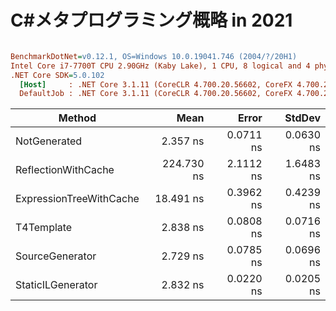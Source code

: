 # C#メタプログラミング概略 in 2021

``` ini

BenchmarkDotNet=v0.12.1, OS=Windows 10.0.19041.746 (2004/?/20H1)
Intel Core i7-7700T CPU 2.90GHz (Kaby Lake), 1 CPU, 8 logical and 4 physical cores
.NET Core SDK=5.0.102
  [Host]     : .NET Core 3.1.11 (CoreCLR 4.700.20.56602, CoreFX 4.700.20.56604), X64 RyuJIT
  DefaultJob : .NET Core 3.1.11 (CoreCLR 4.700.20.56602, CoreFX 4.700.20.56604), X64 RyuJIT


```
|                  Method |       Mean |     Error |    StdDev |
|------------------------ |-----------:|----------:|----------:|
|            NotGenerated |   2.357 ns | 0.0711 ns | 0.0630 ns |
|     ReflectionWithCache | 224.730 ns | 2.1112 ns | 1.6483 ns |
| ExpressionTreeWithCache |  18.491 ns | 0.3962 ns | 0.4239 ns |
|              T4Template |   2.838 ns | 0.0808 ns | 0.0716 ns |
|         SourceGenerator |   2.729 ns | 0.0785 ns | 0.0696 ns |
|       StaticILGenerator |   2.832 ns | 0.0220 ns | 0.0205 ns |
